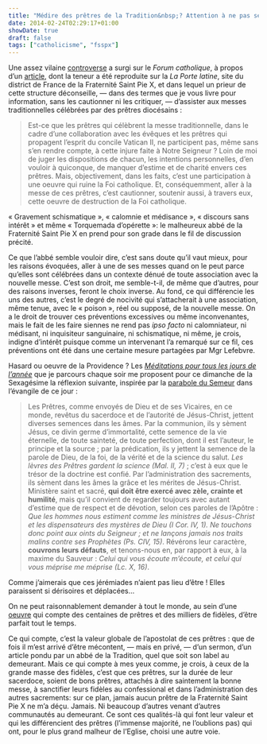 ```yaml
---
title: "Médire des prêtres de la Tradition&nbsp;? Attention à ne pas se tromper de combat"
date: 2014-02-24T02:29:17+01:00
showDate: true
draft: false
tags: ["catholicisme", "fsspx"]
---
```


Une assez vilaine [controverse](http://www.leforumcatholique.org/message.php?num=744688) a surgi sur le _Forum catholique_, à propos d’un [article](http://www.laportelatine.org/vatican/sanctions_indults_discussions/30_septembre_2013/02_2014_situation_critique_rebourgeon.php), dont la teneur a été reproduite sur la _La Porte latine_, site du district de France de la Fraternité Saint Pie X, et dans lequel un prieur de cette structure déconseille, — dans des termes que je vous livre pour information, sans les cautionner ni les critiquer, — d’assister aux messes traditionnelles célébrées par des prêtres diocésains :

> Est-ce que les prêtres qui célèbrent la messe traditionnelle, dans le cadre d’une collaboration avec les évêques et les prêtres qui propagent l’esprit du concile Vatican II, ne participent pas, même sans s’en rendre compte, à cette injure faite à Notre Seigneur ? Loin de moi de juger les dispositions de chacun, les intentions personnelles, d’en vouloir à quiconque, de manquer d’estime et de charité envers ces prêtres. Mais, objectivement, dans les faits, c’est une participation à une oeuvre qui ruine la Foi catholique. Et, conséquemment, aller à la messe de ces prêtres, c’est cautionner, soutenir aussi, à travers eux, cette oeuvre de destruction de la Foi catholique.

&laquo;&nbsp;Gravement schismatique&nbsp;&raquo;, &laquo;&nbsp;calomnie et médisance&nbsp;&raquo;, &laquo;&nbsp;discours sans intérêt&nbsp;&raquo; et même &laquo;&nbsp;Torquemada d’opérette&nbsp;&raquo;: le malheureux abbé de la Fraternité Saint Pie X en prend pour son grade dans le fil de discussion précité.

Ce que l’abbé semble vouloir dire, c’est sans doute qu’il vaut mieux, pour les raisons évoquées, aller à une de ses messes quand on le peut parce qu’elles sont célébrées dans un contexte dénué de toute association avec la nouvelle messe. C’est son droit, me semble-t-il, de même que d’autres, pour des raisons inverses, feront le choix inverse. Au fond, ce qui différencie les uns des autres, c’est le degré de nocivité qui s’attacherait à une association, même tenue, avec le &laquo;&nbsp;poison&nbsp;&raquo;, réel ou supposé, de la nouvelle messe. On a le droit de trouver ces préventions excessives ou même inconvenantes, mais le fait de les faire siennes ne rend pas _ipso facto_ ni calomniateur, ni médisant, ni inquisiteur sanguinaire, ni schismatique, ni même, je crois, indigne d’intérêt puisque comme un intervenant l’a remarqué sur ce fil, ces préventions ont été dans une certaine mesure partagées par Mgr Lefebvre.

Hasard ou oeuvre de la Providence&nbsp;? Les _[Méditations pour tous les jours de l’année](http://www.chire.fr/A-178422-meditations-pour-tous-les-jours-de-l-annee-liturgique-t-04-temps-apres-paques-la-pentecote.aspx)_ que je parcours chaque soir me proposent pour ce dimanche de la Sexagésime la réflexion suivante, inspirée par la [parabole du Semeur](http://fr.wikipedia.org/wiki/Parabole_du_semeur) dans l’évangile de ce jour&nbsp;:

> Les Prêtres, comme envoyés de Dieu et de ses Vicaires, en ce monde, revêtus du sacerdoce et de l’autorité de Jésus-Christ, jettent diverses semences dans les âmes. Par la communion, ils y sèment Jésus, ce divin germe d’immortalité, cette semence de la vie éternelle, de toute sainteté, de toute perfection, dont il est l’auteur, le principe et la source ; par la prédication, ils y jettent la semence de la parole de Dieu, de la foi, de la vérité et de la science du salut. _Les lèvres des Prêtres gardent la science (Mal. II, 7)_&nbsp;; c’est à eux que le trésor de la doctrine est confié. Par l’administration des sacrements, ils sèment dans les âmes la grâce et les mérites de Jésus-Christ. Ministère saint et sacré, **qui doit être exercé avec zèle, crainte et humilité**, mais qu’il convient de regarder toujours avec autant d’estime que de respect et de dévotion, selon ces paroles de l’Apôtre&nbsp;: _Que les hommes nous estiment comme les ministres de Jésus-Christ et les dispensateurs des mystères de Dieu (I Cor. IV, 1). Ne touchons donc point aux oints du Seigneur ; et ne lançons jamais nos traits malins contre ses Prophètes (Ps. CIV, 15)_. Révérons leur caractère, **couvrons leurs défauts**, et tenons-nous en, par rapport à eux, à la maxime du Sauveur : _Celui qui vous écoute m’écoute, et celui qui vous méprise me méprise (Lc. X, 16)_.

Comme j’aimerais que ces jérémiades n’aient pas lieu d’être ! Elles paraissent si dérisoires et déplacées…

On ne peut raisonnablement demander à tout le monde, au sein d’une [oeuvre](http://www.laportelatine.org/district/prieure/prieure.php) qui compte des centaines de prêtres et des milliers de fidèles, d’être parfait tout le temps.

Ce qui compte, c’est la valeur globale de l’apostolat de ces prêtres : que de fois il m’est arrivé d’être mécontent, — mais en privé, — d’un sermon, d’un article pondu par un abbé de la Tradition, quel que soit son label au demeurant. Mais ce qui compte à mes yeux comme, je crois, à ceux de la grande masse des fidèles, c’est que ces prêtres, sur la durée de leur sacerdoce, soient de bons prêtres, attachés à dire saintement la bonne messe, à sanctifier leurs fidèles au confessional et dans l’administration des autres sacrements: sur ce plan, jamais aucun prêtre de la Fraternité Saint Pie X ne m’a déçu. Jamais. Ni beaucoup d’autres venant d’autres communautés au demeurant. Ce sont ces qualités-là qui font leur valeur et qui les différencient des prêtres (l’immense majorité, ne l’oublions pas) qui ont, pour le plus grand malheur de l’Eglise, choisi une autre voie.